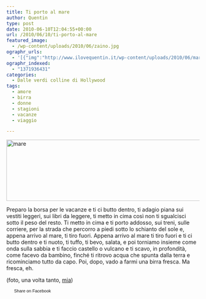 ```yaml
---
title: Ti porto al mare
author: Quentin
type: post
date: 2010-06-10T12:04:55+00:00
url: /2010/06/10/ti-porto-al-mare
featured_image:
  - /wp-content/uploads/2010/06/zaino.jpg
ographr_urls:
  - '[{"img":"http://www.ilovequentin.it/wp-content/uploads/2010/06/mare.jpg"},{"img":"http://www.ilovequentin.it/wp-content/uploads/2010/06/zaino.jpg"},{"img":"http://www.ilovequentin.it/wp-content/uploads/2010/06/mare-300x92.jpg"}]'
ographr_indexed:
  - "1371936431"
categories:
  - Dalle verdi colline di Hollywood
tags:
  - amore
  - birra
  - donne
  - stagioni
  - vacanze
  - viaggio

---
```

[<img class="alignnone size-full wp-image-1061" title="mare" src="http://www.ilovequentin.it/wp-content/uploads/2010/06/mare.jpg" alt="mare" width="520" height="160" />][1]

Preparo la borsa per le vacanze e ti ci butto dentro, ti adagio piana sui vestiti leggeri, sui libri da leggere, ti metto in cima così non ti sgualcisci sotto il peso del resto. Ti metto in cima e ti porto addosso, sui treni, sulle corriere, per la strada che percorro a piedi sotto lo schianto del sole e, appena arrivo al mare, ti tiro fuori. Appena arrivo al mare ti tiro fuori e ti ci butto dentro e ti nuoto, ti tuffo, ti bevo, salata, e poi torniamo insieme come onda sulla sabbia e ti faccio castello o vulcano e ti scavo, in profondità, come facevo da bambino, finché ti ritrovo acqua che spunta dalla terra e ricominciamo tutto da capo. Poi, dopo, vado a farmi una birra fresca. Ma fresca, eh.

(foto, una volta tanto, [mia][2])

<a href="http://www.facebook.com/share.php?u=http%3A%2F%2Fwww.ilovequentin.it%2F2010%2F06%2F10%2Fti-porto-al-mare&t=Ti%20porto%20al%20mare" id="facebook_share_both_1060" style="font-size:11px; line-height:13px; font-family:'lucida grande',tahoma,verdana,arial,sans-serif; text-decoration:none; padding:2px 0 0 20px; height:16px; background:url(http://b.static.ak.fbcdn.net/images/share/facebook_share_icon.gif) no-repeat top left;">Share on Facebook</a>

 [1]: http://www.ilovequentin.it/wp-content/uploads/2010/06/mare.jpg
 [2]: http://www.flickr.com/photos/ilovequentin/4681735976/